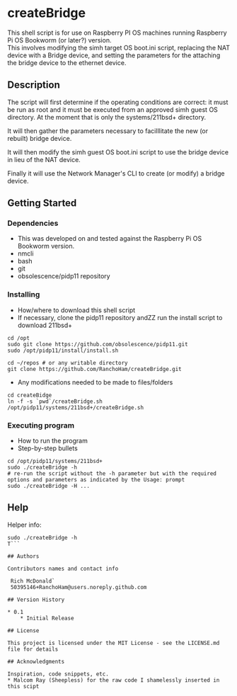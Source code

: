 # createBridge

This shell script is for use on Raspberry PI OS machines running Raspberry Pi OS Bookworm (or later?) version.  
This involves modifying the simh target OS boot.ini script, replacing the NAT device with a Bridge device, and
setting the parameters for the attaching the bridge device to the ethernet device.  

## Description

The script will first determine if the operating conditions are correct:  it must be run as root and it must be executed from an approved simh guest OS directory.  At the moment that is only the systems/211bsd+ directory.  

It will then gather the parameters necessary to facilllitate the new (or rebuilt) bridge device.  

It will then modify the simh guest OS boot.ini script to use the bridge device in lieu of the NAT device.  

Finally it will use the Network Manager's CLI to create (or modify) a bridge device.  

## Getting Started

### Dependencies

* This was developed on and tested against the Raspberry Pi OS Bookworm version.
* nmcli  
* bash  
* git  
* obsolescence/pidp11 repository  

### Installing

* How/where to download this shell script
* If necessary, clone the pidp11 repository andZZ run the install script to download 211bsd+  
```
cd /opt
sudo git clone https://github.com/obsolescence/pidp11.git
sudo /opt/pidp11/install/install.sh
```
```
cd ~/repos # or any writable directory  
git clone https://github.com/RanchoHam/createBridge.git  
```
* Any modifications needed to be made to files/folders  
```
cd createBidge
ln -f -s `pwd`/createBridge.sh /opt/pidp11/systems/211bsd+/createBridge.sh  
```

### Executing program

* How to run the program
* Step-by-step bullets
```
cd /opt/pidp11/systems/211bsd+
sudo ./createBridge -h
# re-run the script without the -h parameter but with the required options and parameters as indicated by the Usage: prompt
sudo ./createBridge -H ...
```

## Help

Helper info:  
```
sudo ./createBridge -h
T```

## Authors

Contributors names and contact info

 Rich McDonald`
 50395146+RanchoHam@users.noreply.github.com

## Version History

* 0.1
    * Initial Release

## License

This project is licensed under the MIT License - see the LICENSE.md file for details

## Acknowledgments

Inspiration, code snippets, etc.
* Malcom Ray (Sheepless) for the raw code I shamelessly inserted in this scipt